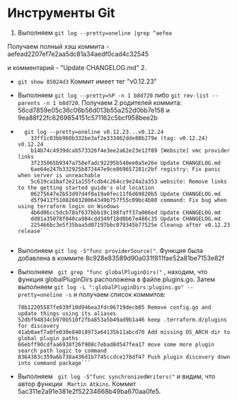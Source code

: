 # Инструменты Git
1. Выполняем `git log --pretty=oneline |grep ^aefea`

Получаем полный хэш коммита - aefead2207ef7e2aa5dc81a34aedf0cad4c32545

и комментарий - "Update CHANGELOG.md"
2. 
- `git show 85024d3` Коммит имеет тег "v0.12.23"
- Выполняем `git log --pretty=%P -n 1 b8d720` либо `git rev-list --parents -n 1 b8d720`. Получаем 2 родителей коммита:
56cd7859e05c36c06b56d013b55a252d0bb7e158 и 9ea88f22fc6269854151c571162c5bcf958bee2b
- ``` 
    git log --pretty=oneline v0.12.23...v0.12.24
      33ff1c03bb960b332be3af2e333462dde88b279e (tag: v0.12.24) v0.12.24
      b14b74c4939dcab573326f4e3ee2a62e23e12f89 [Website] vmc provider links
      3f235065b9347a758efadc92295b540ee0a5e26e Update CHANGELOG.md
      6ae64e247b332925b872447e9ce869657281c2bf registry: Fix panic when server is unreachable
      5c619ca1baf2e21a155fcdb4c264cc9e24a2a353 website: Remove links to the getting started guide's old location
      06275647e2b53d97d4f0a19a0fec11f6d69820b5 Update CHANGELOG.md
      d5f9411f5108260320064349b757f55c09bc4b80 command: Fix bug when using terraform login on Windows
      4b6d06cc5dcb78af637bbb19c198faff37a066ed Update CHANGELOG.md
      dd01a35078f040ca984cdd349f18d0b67e486c35 Update CHANGELOG.md
      225466bc3e5f35baa5d07197bbc079345b77525e Cleanup after v0.12.23 release```
 
- Выполняем `git log -S"func providerSource("`. Функция была добавлена в коммите 8c928e83589d90a031f811fae52a81be7153e82f

- Выполняем ` git grep "func globalPluginDirs("` , находим, что функция globalPluginDirs расположена в файле plugins.go. Затем выполняем `git log -L ":globalPluginDirs:plugins.go" --pretty=oneline -s` и получаем список коммитов: 
     ```
    78b12205587fe839f10d946ea3fdc06719decb05 Remove config.go and update things using its aliases
     52dbf94834cb970b510f2fba853a5b49ad9b1a46 keep .terraform.d/plugins for discovery
     41ab0aef7a0fe030e84018973a64135b11abcd70 Add missing OS_ARCH dir to global plugin paths
     66ebff90cdfaa6938f26f908c7ebad8d547fea17 move some more plugin search path logic to command
     8364383c359a6b738a436d1b7745ccdce178df47 Push plugin discovery down into command package```
 -  Выполняем ` git log -S"func synchronizedWriters("` и видим, что автор функции ` Martin Atkins`. Коммит 5ac311e2a91e381e2f52234668b49ba670aa0fe5.
